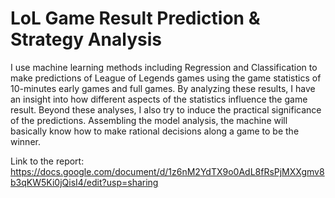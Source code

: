 # LoL Game Result Prediction & Strategy Analysis
I use machine learning methods including Regression and Classification to make predictions of League of Legends games using the game statistics of 10-minutes early games and full games. By analyzing these results, I have an insight into how different aspects of the statistics influence the game result. Beyond these analyses, I also try to induce the practical significance of the predictions. Assembling the model analysis, the machine will basically know how to make rational decisions along a game to be the winner. 

Link to the report: https://docs.google.com/document/d/1z6nM2YdTX9o0AdL8fRsPjMXXgmv8b3qKW5Ki0jQisI4/edit?usp=sharing

